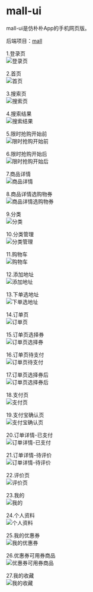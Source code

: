# mall-ui 

mall-ui是仿朴朴App的手机网页版。

后端项目：[mall](https://github.com/shpunishment/mall)


1.登录页<br>
![登录页](https://github.com/SuSu-hst/mall-ui/blob/master/src/assets/img/1.%E7%99%BB%E5%BD%95%E9%A1%B5.png)

2.首页<br>
![首页](https://github.com/SuSu-hst/mall-ui/blob/master/src/assets/img/2.%E9%A6%96%E9%A1%B5.png)

3.搜索页<br>
![搜索页](https://github.com/SuSu-hst/mall-ui/blob/master/src/assets/img/3.%E6%90%9C%E7%B4%A2%E9%A1%B5.png)

4.搜索结果<br>
![搜索结果](https://github.com/SuSu-hst/mall-ui/blob/master/src/assets/img/4.%E6%90%9C%E7%B4%A2%E7%BB%93%E6%9E%9C.png)

5.限时抢购开始前<br>
![限时抢购开始前](https://github.com/SuSu-hst/mall-ui/blob/master/src/assets/img/5.%E9%99%90%E6%97%B6%E6%8A%A2%E8%B4%AD%E5%BC%80%E5%A7%8B%E5%89%8D.png)

6.限时抢购开始后<br>
![限时抢购开始后](https://github.com/SuSu-hst/mall-ui/blob/master/src/assets/img/6.%E9%99%90%E6%97%B6%E6%8A%A2%E8%B4%AD%E5%BC%80%E5%A7%8B%E5%90%8E.png)

7.商品详情<br>
![商品详情](https://github.com/SuSu-hst/mall-ui/blob/master/src/assets/img/7.%E5%95%86%E5%93%81%E8%AF%A6%E6%83%85.png)

8.商品详情选购物券<br>
![商品详情选购物券](https://github.com/SuSu-hst/mall-ui/blob/master/src/assets/img/8.%E5%95%86%E5%93%81%E8%AF%A6%E6%83%85%E9%80%89%E8%B4%AD%E7%89%A9%E5%88%B8.png)

9.分类<br>
![分类](https://github.com/SuSu-hst/mall-ui/blob/master/src/assets/img/9.%E5%88%86%E7%B1%BB.png)

10.分类管理<br>
![分类管理](https://github.com/SuSu-hst/mall-ui/blob/master/src/assets/img/10.%E5%88%86%E7%B1%BB%E5%95%86%E5%93%81.png)

11.购物车<br>
![购物车](https://github.com/SuSu-hst/mall-ui/blob/master/src/assets/img/11.%E8%B4%AD%E7%89%A9%E8%BD%A6.png)

12.添加地址<br>
![添加地址](https://github.com/SuSu-hst/mall-ui/blob/master/src/assets/img/12.%E6%B7%BB%E5%8A%A0%E5%9C%B0%E5%9D%80.png)

13.下单选地址<br>
![下单选地址](https://github.com/SuSu-hst/mall-ui/blob/master/src/assets/img/13.%E4%B8%8B%E5%8D%95%E9%80%89%E5%9C%B0%E5%9D%80.png)

14.订单页<br>
![订单页](https://github.com/SuSu-hst/mall-ui/blob/master/src/assets/img/14.%E8%AE%A2%E5%8D%95%E9%A1%B5.png)

15.订单页选择券<br>
![订单页选择券](https://github.com/SuSu-hst/mall-ui/blob/master/src/assets/img/15.%E8%AE%A2%E5%8D%95%E9%A1%B5%E9%80%89%E6%8B%A9%E5%88%B8.png)

16.订单页待支付<br>
![订单页待支付](https://github.com/SuSu-hst/mall-ui/blob/master/src/assets/img/16.%E8%AE%A2%E5%8D%95%E9%A1%B5%E5%BE%85%E6%94%AF%E4%BB%98.png)

17.订单页选择券后<br>
![订单页选择券后](https://github.com/SuSu-hst/mall-ui/blob/master/src/assets/img/17.%E8%AE%A2%E5%8D%95%E9%A1%B5%E9%80%89%E6%8B%A9%E5%88%B8%E5%90%8E.png)

18.支付页<br>
![支付页](https://github.com/SuSu-hst/mall-ui/blob/master/src/assets/img/18.%E6%94%AF%E4%BB%98%E9%A1%B5.png)

19.支付宝确认页<br>
![支付宝确认页](https://github.com/SuSu-hst/mall-ui/blob/master/src/assets/img/19.%E6%94%AF%E4%BB%98%E5%AE%9D%E7%A1%AE%E8%AE%A4%E9%A1%B5.png)

20.订单详情-已支付<br>
![订单详情-已支付](https://github.com/SuSu-hst/mall-ui/blob/master/src/assets/img/20.%E8%AE%A2%E5%8D%95%E8%AF%A6%E6%83%85-%E5%B7%B2%E6%94%AF%E4%BB%98.png)

21.订单详情-待评价<br>
![订单详情-待评价](https://github.com/SuSu-hst/mall-ui/blob/master/src/assets/img/21.%E8%AE%A2%E5%8D%95%E8%AF%A6%E6%83%85-%E5%BE%85%E8%AF%84%E4%BB%B7.png)

22.评价页<br>
![评价页](https://github.com/SuSu-hst/mall-ui/blob/master/src/assets/img/22.%E8%AF%84%E4%BB%B7%E9%A1%B5.png)

23.我的<br>
![我的](https://github.com/SuSu-hst/mall-ui/blob/master/src/assets/img/23.%E6%88%91%E7%9A%84.png)

24.个人资料<br>
![个人资料](https://github.com/SuSu-hst/mall-ui/blob/master/src/assets/img/24.%E4%B8%AA%E4%BA%BA%E8%B5%84%E6%96%99.png)

25.我的优惠券<br>
![我的优惠券](https://github.com/SuSu-hst/mall-ui/blob/master/src/assets/img/25.%E6%88%91%E7%9A%84%E4%BC%98%E6%83%A0%E5%88%B8.png)

26.优惠券可用券商品<br>
![优惠券可用券商品](https://github.com/SuSu-hst/mall-ui/blob/master/src/assets/img/26.%E4%BC%98%E6%83%A0%E5%88%B8%E5%8F%AF%E7%94%A8%E5%88%B8%E5%95%86%E5%93%81.png)

27.我的收藏<br>
![我的收藏](https://github.com/SuSu-hst/mall-ui/blob/master/src/assets/img/27.%E6%88%91%E7%9A%84%E6%94%B6%E8%97%8F.png)

